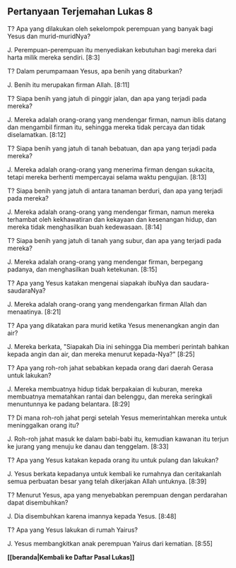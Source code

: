 ## Pertanyaan Terjemahan Lukas 8 ##

T? Apa yang dilakukan oleh sekelompok perempuan yang banyak bagi Yesus dan murid-muridNya?

J. Perempuan-perempuan itu menyediakan kebutuhan bagi mereka dari harta milik mereka sendiri. [8:3]

T? Dalam perumpamaan Yesus, apa benih yang ditaburkan?

J. Benih itu merupakan firman Allah. [8:11]

T? Siapa benih yang jatuh di pinggir jalan, dan apa yang terjadi pada mereka?

J. Mereka adalah orang-orang yang mendengar firman, namun iblis datang dan mengambil firman itu, sehingga mereka tidak percaya dan tidak diselamatkan. [8:12]

T? Siapa benih yang jatuh di tanah bebatuan, dan apa yang terjadi pada mereka?

J. Mereka adalah orang-orang yang menerima firman dengan sukacita, tetapi mereka berhenti mempercayai selama waktu pengujian. [8:13]

T? Siapa benih yang jatuh di antara tanaman berduri, dan apa yang terjadi pada mereka?

J. Mereka adalah orang-orang yang mendengar firman, namun mereka terhambat oleh kekhawatiran dan kekayaan dan kesenangan hidup, dan mereka tidak menghasilkan buah kedewasaan. [8:14]

T? Siapa benih yang jatuh di tanah yang subur, dan apa yang terjadi pada mereka?

J. Mereka adalah orang-orang yang mendengar firman, berpegang padanya, dan menghasilkan buah ketekunan. [8:15]

T? Apa yang Yesus katakan mengenai siapakah ibuNya dan saudara-saudaraNya?

J. Mereka adalah orang-orang yang mendengarkan firman Allah dan menaatinya. [8:21]

T? Apa yang dikatakan para murid ketika Yesus menenangkan angin dan air?

J. Mereka berkata, "Siapakah Dia ini sehingga Dia memberi perintah bahkan kepada angin dan air, dan mereka menurut kepada-Nya?" [8:25]

T? Apa yang roh-roh jahat sebabkan kepada orang dari daerah Gerasa untuk lakukan?

J. Mereka membuatnya hidup tidak berpakaian di kuburan, mereka membuatnya mematahkan rantai dan belenggu, dan mereka seringkali menuntunnya ke padang belantara. [8:29]

T? Di mana roh-roh jahat pergi setelah Yesus memerintahkan mereka untuk meninggalkan orang itu?

J. Roh-roh jahat masuk ke dalam babi-babi itu, kemudian kawanan itu terjun ke jurang yang menuju ke danau dan tenggelam. [8:33]

T? Apa yang Yesus katakan kepada orang itu untuk pulang dan lakukan?

J. Yesus berkata kepadanya untuk kembali ke rumahnya dan ceritakanlah semua perbuatan besar yang telah dikerjakan Allah untuknya. [8:39]

T? Menurut Yesus, apa yang menyebabkan perempuan dengan perdarahan dapat disembuhkan?

J. Dia disembuhkan karena imannya kepada Yesus. [8:48]

T? Apa yang Yesus lakukan di rumah Yairus?

J. Yesus membangkitkan anak perempuan Yairus dari kematian. [8:55]

__[[beranda|Kembali ke Daftar Pasal Lukas]]__

